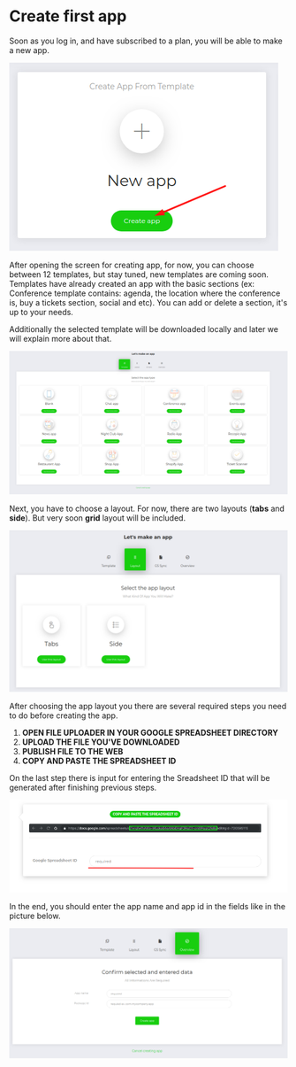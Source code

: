 # Create first app

Soon as you log in, and have subscribed to a plan, you will be able to make a new app.

![](../.gitbook/assets/screenshot.png)

After opening the screen for creating app, for now, you can choose between 12 templates, but stay tuned, new templates are coming soon. Templates have already created an app with the basic sections \(ex: Conference template contains: agenda, the location where the conference is, buy a tickets section, social and etc\). You can add or delete a section, it's up to your needs. 

Additionally the selected template will be downloaded locally and later we will explain more about that.

![](../.gitbook/assets/screenshot%20%281%29.png)

Next, you have to choose a layout. For now, there are two layouts \(**tabs** and **side**\). But very soon **grid** layout will be included. 

![](../.gitbook/assets/screenshot%20%282%29.png)

After choosing the app layout you there are several required steps you need to do before creating the app.  

1. **OPEN FILE UPLOADER IN YOUR GOOGLE SPREADSHEET DIRECTORY**
2. **UPLOAD THE FILE YOU'VE DOWNLOADED**
3. **PUBLISH FILE TO THE WEB**
4. **COPY AND PASTE THE SPREADSHEET ID**

On the last step there is input for entering the Sreadsheet ID that will be generated after finishing previous steps.

![](../.gitbook/assets/screenshot%20%283%29.png)

In the end, you should enter the app name and app id in the fields like in the picture below.

![](../.gitbook/assets/screenshot%20%284%29.png)



  

